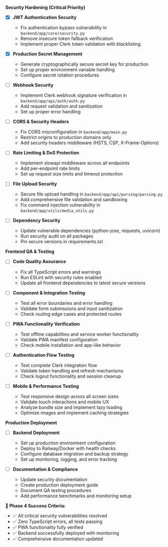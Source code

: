 **Security Hardening (Critical Priority)**

- [x] **JWT Authentication Security**

  - Fix authentication bypass vulnerability in `backend/app/core/security.py`
  - Remove insecure token fallback verification
  - Implement proper Clerk token validation with blacklisting

- [x] **Production Secret Management**

  - Generate cryptographically secure secret key for production
  - Set up proper environment variable handling
  - Configure secret rotation procedures

- [ ] **Webhook Security**

  - Implement Clerk webhook signature verification in `backend/app/api/auth/auth.py`
  - Add request validation and sanitization
  - Set up proper error handling

- [ ] **CORS & Security Headers**

  - Fix CORS misconfiguration in `backend/app/main.py`
  - Restrict origins to production domains only
  - Add security headers middleware (HSTS, CSP, X-Frame-Options)

- [ ] **Rate Limiting & DoS Protection**

  - Implement slowapi middleware across all endpoints
  - Add per-endpoint rate limits
  - Set up request size limits and timeout protection

- [ ] **File Upload Security**

  - Secure file upload handling in `backend/app/api/parsing/parsing.py`
  - Add comprehensive file validation and sandboxing
  - Fix command injection vulnerability in `backend/app/utils/media_utils.py`

- [ ] **Dependency Security**
  - Update vulnerable dependencies (python-jose, requests, uvicorn)
  - Run security audit on all packages
  - Pin secure versions in requirements.txt

**Frontend QA & Testing**

- [ ] **Code Quality Assurance**

  - Fix all TypeScript errors and warnings
  - Run ESLint with security rules enabled
  - Update all frontend dependencies to latest secure versions

- [ ] **Component & Integration Testing**

  - Test all error boundaries and error handling
  - Validate form submissions and input sanitization
  - Check routing edge cases and protected routes

- [ ] **PWA Functionality Verification**

  - Test offline capabilities and service worker functionality
  - Validate PWA manifest configuration
  - Check mobile installation and app-like behavior

- [ ] **Authentication Flow Testing**

  - Test complete Clerk integration flow
  - Validate token handling and refresh mechanisms
  - Check logout functionality and session cleanup

- [ ] **Mobile & Performance Testing**
  - Test responsive design across all screen sizes
  - Validate touch interactions and mobile UX
  - Analyze bundle size and implement lazy loading
  - Optimize images and implement caching strategies

**Production Deployment**

- [ ] **Backend Deployment**

  - Set up production environment configuration
  - Deploy to Railway/Docker with health checks
  - Configure database migration and backup strategy
  - Set up monitoring, logging, and error tracking

- [ ] **Documentation & Compliance**
  - Update security documentation
  - Create production deployment guide
  - Document QA testing procedures
  - Add performance benchmarks and monitoring setup

**🎯 Phase 4 Success Criteria:**

- ✅ All critical security vulnerabilities resolved
- ✅ Zero TypeScript errors, all tests passing
- ✅ PWA functionality fully verified
- ✅ Backend successfully deployed with monitoring
- ✅ Comprehensive documentation updated
